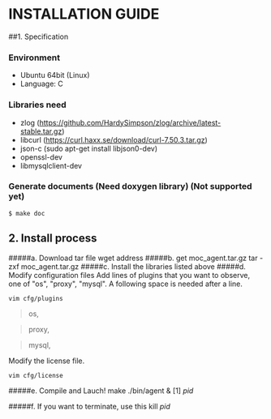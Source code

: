 # INSTALLATION GUIDE
 
##1. Specification

### Environment
- Ubuntu 64bit (Linux)
- Language: C

### Libraries need
- zlog (https://github.com/HardySimpson/zlog/archive/latest-stable.tar.gz)
- libcurl (https://curl.haxx.se/download/curl-7.50.3.tar.gz)
- json-c (sudo apt-get install libjson0-dev)
- openssl-dev
- libmysqlclient-dev

### Generate documents (Need doxygen library) (Not supported yet)
    $ make doc

## 2. Install process
#####a. Download tar file
    wget address
#####b. get moc_agent.tar.gz
    tar -zxf moc_agent.tar.gz
#####c. Install the libraries listed above
#####d. Modify configuration files
Add lines of plugins that you want to observe, one of "os", "proxy", "mysql". A following space is needed after a line.

    vim cfg/plugins

> os, 

> proxy, 

> mysql, 

Modify the license file.

    vim cfg/license

#####e. Compile and Lauch!
    make
    ./bin/agent & 
    [1] *pid*

#####f. If you want to terminate, use this
    kill *pid*
